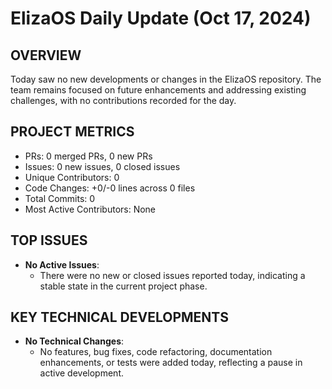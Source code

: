 # ElizaOS Daily Update (Oct 17, 2024)

## OVERVIEW 
Today saw no new developments or changes in the ElizaOS repository. The team remains focused on future enhancements and addressing existing challenges, with no contributions recorded for the day.

## PROJECT METRICS
- PRs: 0 merged PRs, 0 new PRs
- Issues: 0 new issues, 0 closed issues
- Unique Contributors: 0
- Code Changes: +0/-0 lines across 0 files
- Total Commits: 0
- Most Active Contributors: None

## TOP ISSUES
- **No Active Issues**: 
  - There were no new or closed issues reported today, indicating a stable state in the current project phase.

## KEY TECHNICAL DEVELOPMENTS
- **No Technical Changes**: 
  - No features, bug fixes, code refactoring, documentation enhancements, or tests were added today, reflecting a pause in active development.